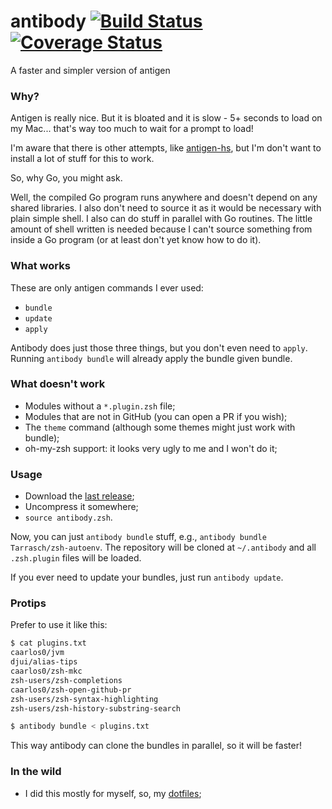 # antibody [![Build Status](https://travis-ci.org/caarlos0/antibody.svg?branch=master)](https://travis-ci.org/caarlos0/antibody) [![Coverage Status](https://coveralls.io/repos/caarlos0/antibody/badge.svg?branch=master)](https://coveralls.io/r/caarlos0/antibody?branch=master)

A faster and simpler version of antigen

### Why?

Antigen is really nice. But it is bloated and it is slow - 5+ seconds to load
on my Mac... that's way too much to wait for a prompt to load!

I'm aware that there is other attempts, like
[antigen-hs](https://github.com/Tarrasch/antigen-hs), but I'm don't want to
install a lot of stuff for this to work.

So, why Go, you might ask.

Well, the compiled Go program runs anywhere and doesn't depend on any shared
libraries. I also don't need to source it as it would be necessary with
plain simple shell. I also can do stuff in parallel with Go routines.
The little amount of shell written is needed because I can't source
something from inside a Go program (or at least don't yet know how to do it).

### What works

These are only antigen commands I ever used:

- `bundle`
- `update`
- `apply`

Antibody does just those three things, but you don't even need to `apply`.
Running `antibody bundle` will already apply the bundle given bundle.

### What doesn't work

- Modules without a `*.plugin.zsh` file;
- Modules that are not in GitHub (you can open a PR if you wish);
- The `theme` command (although some themes might just work with bundle);
- oh-my-zsh support: it looks very ugly to me and I won't do it;

### Usage

- Download the [last release](https://github.com/caarlos0/antibody/releases/);
- Uncompress it somewhere;
- `source antibody.zsh`.

Now, you can just `antibody bundle` stuff, e.g.,
`antibody bundle Tarrasch/zsh-autoenv`. The repository will be cloned at
`~/.antibody` and all `.zsh.plugin` files will be loaded.

If you ever need to update your bundles, just run `antibody update`.

### Protips

Prefer to use it like this:

```sh
$ cat plugins.txt
caarlos0/jvm
djui/alias-tips
caarlos0/zsh-mkc
zsh-users/zsh-completions
caarlos0/zsh-open-github-pr
zsh-users/zsh-syntax-highlighting
zsh-users/zsh-history-substring-search

$ antibody bundle < plugins.txt
```

This way antibody can clone the bundles in parallel, so it will be faster!

### In the wild

- I did this mostly for myself, so, my
[dotfiles](https://github.com/caarlos0/dotfiles/pull/78);
